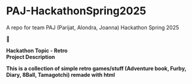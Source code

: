 # PAJ-HackathonSpring2025
A repo for team PAJ (Parijat, Alondra, Joanna) Hackathon Spring 2025

🌸

<strong>Hackathon Topic - Retro<strong>
<br>
<strong>Project Description</strong>
<p>
This is a collection of simple retro games/stuff (Adventure book, Furby, Diary, 8Ball, Tamagotchi)
remade with html
</p>
